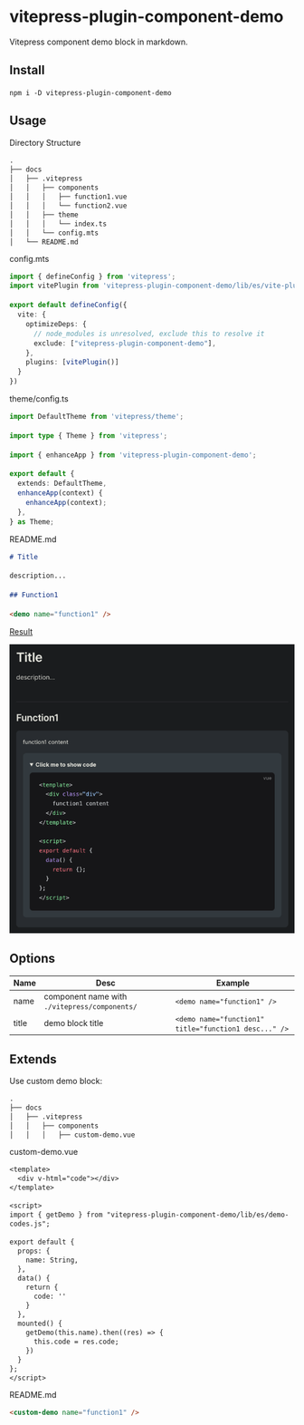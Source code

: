 # vitepress-plugin-component-demo

Vitepress component demo block in markdown.

## Install

`npm i -D vitepress-plugin-component-demo`

## Usage

Directory Structure

```
.
├── docs
│   ├── .vitepress
│   │   ├── components
│   │   │   ├── function1.vue
│   │   │   └── function2.vue
│   │   ├── theme
│   │   │   └── index.ts
│   │   └── config.mts
│   └── README.md
```

config.mts

```ts
import { defineConfig } from 'vitepress';
import vitePlugin from 'vitepress-plugin-component-demo/lib/es/vite-plugin';

export default defineConfig({
  vite: {
    optimizeDeps: {
      // node_modules is unresolved, exclude this to resolve it
      exclude: ["vitepress-plugin-component-demo"],
    },
    plugins: [vitePlugin()]
  }
})
```

theme/config.ts

```ts
import DefaultTheme from 'vitepress/theme';

import type { Theme } from 'vitepress';

import { enhanceApp } from 'vitepress-plugin-component-demo';

export default {
  extends: DefaultTheme,
  enhanceApp(context) {
    enhanceApp(context);
  },
} as Theme;
```

README.md

```md
# Title

description...

## Function1

<demo name="function1" />
```

[Result](./function1.md)

![Result](./result.png)

## Options

| Name  | Desc                                          | Example                                               |
| ----- |-----------------------------------------------| ----------------------------------------------------- |
| name  | component name with `./vitepress/components/` | `<demo name="function1" />`                           |
| title | demo block title                              | `<demo name="function1" title="function1 desc..." />` |

## Extends

Use custom demo block:

```
.
├── docs
│   ├── .vitepress
│   │   ├── components
│   │   │   ├── custom-demo.vue
```

custom-demo.vue

```vue
<template>
  <div v-html="code"></div>
</template>

<script>
import { getDemo } from "vitepress-plugin-component-demo/lib/es/demo-codes.js";

export default {
  props: {
    name: String,
  },
  data() {
    return {
      code: ''
    }
  },
  mounted() {
    getDemo(this.name).then((res) => {
      this.code = res.code;
    })
  }
};
</script>
```

README.md

```md
<custom-demo name="function1" />
```
